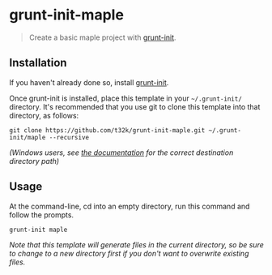 # grunt-init-maple

> Create a basic maple project with [grunt-init][].

[grunt-init]: http://gruntjs.com/project-scaffolding

## Installation
If you haven't already done so, install [grunt-init][].

Once grunt-init is installed, place this template in your `~/.grunt-init/` directory. It's recommended that you use git to clone this template into that directory, as follows:

```
git clone https://github.com/t32k/grunt-init-maple.git ~/.grunt-init/maple --recursive
```

_(Windows users, see [the documentation][grunt-init] for the correct destination directory path)_

## Usage

At the command-line, cd into an empty directory, run this command and follow the prompts.

```
grunt-init maple
```

_Note that this template will generate files in the current directory, so be sure to change to a new directory first if you don't want to overwrite existing files._
